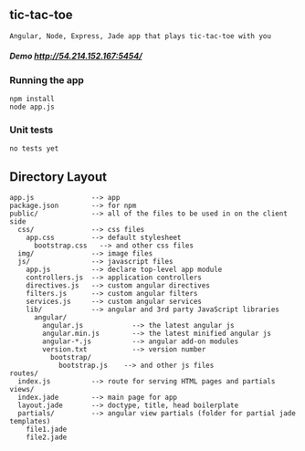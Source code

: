 ## tic-tac-toe
    Angular, Node, Express, Jade app that plays tic-tac-toe with you

##### Demo http://54.214.152.167:5454/

### Running the app
    npm install
    node app.js
	
### Unit tests
	no tests yet

## Directory Layout
    app.js              --> app
    package.json        --> for npm
    public/             --> all of the files to be used in on the client side
      css/              --> css files
        app.css         --> default stylesheet
	      bootstrap.css	  --> and other css files
      img/              --> image files
      js/               --> javascript files
        app.js          --> declare top-level app module
        controllers.js  --> application controllers
        directives.js   --> custom angular directives
        filters.js      --> custom angular filters
        services.js     --> custom angular services
        lib/            --> angular and 3rd party JavaScript libraries
          angular/
            angular.js            --> the latest angular js
            angular.min.js        --> the latest minified angular js
            angular-*.js          --> angular add-on modules
            version.txt           --> version number
		      bootstrap/
		        bootstrap.js	--> and other js files
    routes/
      index.js          --> route for serving HTML pages and partials
    views/
      index.jade        --> main page for app
      layout.jade       --> doctype, title, head boilerplate
      partials/         --> angular view partials (folder for partial jade templates)
        file1.jade
        file2.jade        
